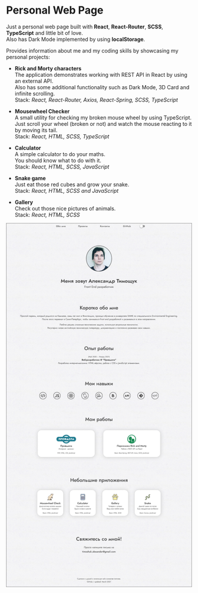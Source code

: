 # Personal Web Page

Just a personal web page built with <b>React</b>, <b>React-Router</b>, <b>SCSS</b>, <b>TypeScript</b>  and little bit of love. <br>
Also has Dark Mode implemented by using <b>localStorage</b>.

Provides information about me and my coding skills by showcasing my personal projects:

- <b>Rick and Morty characters</b> <br>
  The application demonstrates working with REST API in React by using an external API. <br>
  Also has some additional functionality such as Dark Mode, 3D Card and infinite scrolling. <br>
  Stack: *React, React-Router, Axios, React-Spring, SCSS, TypeScript* 
  

- <b>Mousewheel Checker</b> <br>
  A small utility for checking my broken mouse wheel by using TypeScript. <br>
  Just scroll your wheel (broken or not) and watch the mouse reacting to it by moving its tail.<br>
  Stack: *React, HTML, SCSS, TypeScript*


- <b>Calculator</b><br>
  A simple calculator to do your maths. <br>
  You should know what to do with it. <br>
  Stack: *React, HTML, SCSS, JavaScript*


- <b>Snake game</b> <br>
  Just eat those red cubes and grow your snake. <br>
  Stack: *React, HTML, SCSS and JavaScript* <br>


- <b>Gallery</b> <br>
  Check out those nice pictures of animals. <br>
  Stack: *React, HTML, SCSS* <br>

  
![](screenshot.jpg)

